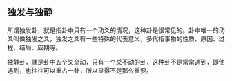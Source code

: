 ## 独发与独静

所谓独发卦，就是指卦中只有一个动爻的情况，这种卦是很常见的。卦中唯一的动爻叫做独发之爻，独发之爻有一些特殊的代表意义，多代指事物的性质、原因、过程、结局、应期等。

独静卦，就是卦中五个爻全动，只有一个爻不动的卦，这种卦不是常常遇到，即使遇到，也往往可以重占一卦，所以显得不是那么重要。